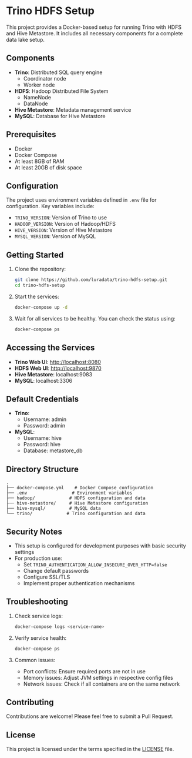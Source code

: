 # Trino HDFS Setup

This project provides a Docker-based setup for running Trino with HDFS and Hive Metastore. It includes all necessary components for a complete data lake setup.

## Components

- **Trino**: Distributed SQL query engine
  - Coordinator node
  - Worker node
- **HDFS**: Hadoop Distributed File System
  - NameNode
  - DataNode
- **Hive Metastore**: Metadata management service
- **MySQL**: Database for Hive Metastore

## Prerequisites

- Docker
- Docker Compose
- At least 8GB of RAM
- At least 20GB of disk space

## Configuration

The project uses environment variables defined in `.env` file for configuration. Key variables include:

- `TRINO_VERSION`: Version of Trino to use
- `HADOOP_VERSION`: Version of Hadoop/HDFS
- `HIVE_VERSION`: Version of Hive Metastore
- `MYSQL_VERSION`: Version of MySQL

## Getting Started

1. Clone the repository:

   ```bash
   git clone https://github.com/luradata/trino-hdfs-setup.git
   cd trino-hdfs-setup
   ```

2. Start the services:

   ```bash
   docker-compose up -d
   ```

3. Wait for all services to be healthy. You can check the status using:

   ```bash
   docker-compose ps
   ```

## Accessing the Services

- **Trino Web UI**: <http://localhost:8080>
- **HDFS Web UI**: <http://localhost:9870>
- **Hive Metastore**: localhost:9083
- **MySQL**: localhost:3306

## Default Credentials

- **Trino**:
  - Username: admin
  - Password: admin
- **MySQL**:
  - Username: hive
  - Password: hive
  - Database: metastore_db

## Directory Structure

```
.
├── docker-compose.yml    # Docker Compose configuration
├── .env                 # Environment variables
├── hadoop/             # HDFS configuration and data
├── hive-metastore/     # Hive Metastore configuration
├── hive-mysql/         # MySQL data
└── trino/             # Trino configuration and data
```

## Security Notes

- This setup is configured for development purposes with basic security settings
- For production use:
  - Set `TRINO_AUTHENTICATION_ALLOW_INSECURE_OVER_HTTP=false`
  - Change default passwords
  - Configure SSL/TLS
  - Implement proper authentication mechanisms

## Troubleshooting

1. Check service logs:

   ```bash
   docker-compose logs <service-name>
   ```

2. Verify service health:

   ```bash
   docker-compose ps
   ```

3. Common issues:
   - Port conflicts: Ensure required ports are not in use
   - Memory issues: Adjust JVM settings in respective config files
   - Network issues: Check if all containers are on the same network

## Contributing

Contributions are welcome! Please feel free to submit a Pull Request.

## License

This project is licensed under the terms specified in the [LICENSE](./LICENSE) file.
